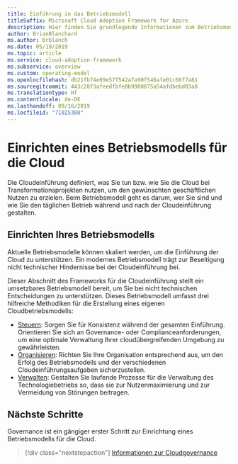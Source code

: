 ```yaml
---
title: Einführung in das Betriebsmodell
titleSuffix: Microsoft Cloud Adoption Framework for Azure
description: Hier finden Sie grundlegende Informationen zum Betriebsmodell des Frameworks für die Cloudeinführung.
author: BrianBlanchard
ms.author: brblanch
ms.date: 05/19/2019
ms.topic: article
ms.service: cloud-adoption-framework
ms.subservice: overview
ms.custom: operating-model
ms.openlocfilehash: db21fb74e09e57f542a7a90f546afe01c68f7a81
ms.sourcegitcommit: 443c28f3afeedfbfe8b9980875a54afdbebd83a8
ms.translationtype: HT
ms.contentlocale: de-DE
ms.lasthandoff: 09/16/2019
ms.locfileid: "71025388"
---
```

# <a name="establish-an-operating-model-for-the-cloud"></a>Einrichten eines Betriebsmodells für die Cloud

Die Cloudeinführung definiert, was Sie tun bzw. wie Sie die Cloud bei Transformationsprojekten nutzen, um den gewünschten geschäftlichen Nutzen zu erzielen. Beim Betriebsmodell geht es darum, wer Sie sind und wie Sie den täglichen Betrieb während und nach der Cloudeinführung gestalten.

## <a name="establish-your-operating-model"></a>Einrichten Ihres Betriebsmodells

Aktuelle Betriebsmodelle können skaliert werden, um die Einführung der Cloud zu unterstützen. Ein modernes Betriebsmodell trägt zur Beseitigung nicht technischer Hindernisse bei der Cloudeinführung bei.

Dieser Abschnitt des Frameworks für die Cloudeinführung stellt ein umsetzbares Betriebsmodell bereit, um Sie bei nicht technischen Entscheidungen zu unterstützen. Dieses Betriebsmodell umfasst drei hilfreiche Methodiken für die Erstellung eines eigenen Cloudbetriebsmodells:

- [Steuern](../govern/index.md): Sorgen Sie für Konsistenz während der gesamten Einführung. Orientieren Sie sich an Governance- oder Complianceanforderungen, um eine optimale Verwaltung Ihrer cloudübergreifenden Umgebung zu gewährleisten.
- [Organisieren](../organize/index.md): Richten Sie Ihre Organisation entsprechend aus, um den Erfolg des Betriebsmodells und der verschiedenen Cloudeinführungsaufgaben sicherzustellen.
- [Verwalten](../manage/index.md): Gestalten Sie laufende Prozesse für die Verwaltung des Technologiebetriebs so, dass sie zur Nutzenmaximierung und zur Vermeidung von Störungen beitragen.

## <a name="next-steps"></a>Nächste Schritte

Governance ist ein gängiger erster Schritt zur Einrichtung eines Betriebsmodells für die Cloud.

> [!div class="nextstepaction"]
> [Informationen zur Cloudgovernance](../govern/index.md)
